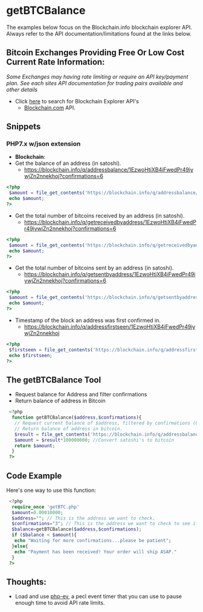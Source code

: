 # getBTCBalance
The examples below focus on the Blockchain.info blockchain explorer API. Always refer to the API documentation/limitations found at the links below.
## Bitcoin Exchanges Providing Free Or Low Cost Current Rate Information:
*Some Exchanges may having rate limiting or require an API key/payment plan. See each sites API documentation for trading pairs available and other details*

* Click [here](http://www.google.com/search?q=block+explorer+api) to search for Blockchain Explorer API's
  - [Blockchain.com](https://www.blockchain.com/api/q) API.

## Snippets
### PHP7.x w/json extension
* **Blockchain**:
* Get the balance of an address (in satoshi).
  - https://blockchain.info/q/addressbalance/1EzwoHtiXB4iFwedPr49iywjZn2nnekhoj?confirmations=6
 ```php
 <?php
  $amount = file_get_contents('https://blockchain.info/q/addressbalance/1EzwoHtiXB4iFwedPr49iywjZn2nnekhoj?confirmations=6');
  echo $amount;
 ?>
 ```
  
* Get the total number of bitcoins received by an address (in satoshi).
  - https://blockchain.info/q/getreceivedbyaddress/1EzwoHtiXB4iFwedPr49iywjZn2nnekhoj?confirmations=6
 ```php
 <?php
  $amount = file_get_contents('https://blockchain.info/q/getreceivedbyaddress/1EzwoHtiXB4iFwedPr49iywjZn2nnekhoj?confirmations=6');
  echo $amount;
 ?>
 ```
* Get the total number of bitcoins sent by an address (in satoshi).
  - https://blockchain.info/q/getsentbyaddress/1EzwoHtiXB4iFwedPr49iywjZn2nnekhoj?confirmations=6
 ```php
 <?php
  $amount = file_get_contents('https://blockchain.info/q/getsentbyaddress/1EzwoHtiXB4iFwedPr49iywjZn2nnekhoj?confirmations=6');
  echo $amount;
 ?>
 ```
* Timestamp of the block an address was first confirmed in.
  - https://blockchain.info/q/addressfirstseen/1EzwoHtiXB4iFwedPr49iywjZn2nnekhoj
 ```php
 <?php
  $firstseen = file_get_contents('https://blockchain.info/q/addressfirstseen/1EzwoHtiXB4iFwedPr49iywjZn2nnekhoj');
  echo $firstseen;
 ?>
 ```
  
## The getBTCBalance Tool
* Request balance for Address and filter confirmations
* Return balance of address in Bitcoin
```php
 <?php
  function getBTCBalance($address,$confirmations){
   // Request current balance of $address, filtered by confirmations (0-6)
   // Return balance of address in bitcoin.
   $result = file_get_contents('https://blockchain.info/q/addressbalance/$address?confirmations=$confirmations');
   $amount = $result*100000000; //Convert satoshi's to bitcoin
   return $amount;
  }
 ?>
```
## Code Example
Here's one way to use this function:
```php
 <?php
  require_once 'getBTC.php'
  $amount=0.00010000;
  $address=""; // This is the address we want to check.
  $confirmations="3"; // This is the address we want to check to see if the balance has 3 confirmations.
  $balance=getBTCBalance($address,$confirmations);
  if ($balance < $amount){
   echo "Waiting for more confirmations...please be patient"; 
  }else{
   echo "Payment has been received! Your order will ship ASAP."
  }
 ?>
```
## Thoughts:
* Load and use [php-ev](https://www.php.net/manual/en/ev.examples.php), a pecl event timer that you can use to pause enough time to avoid API rate limits.

